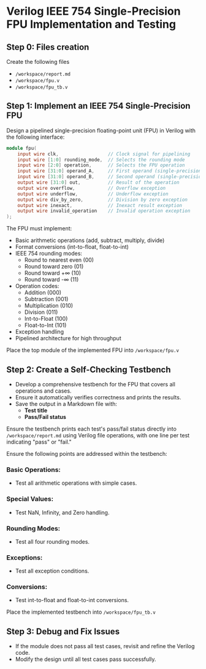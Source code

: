 # Verilog IEEE 754 Single-Precision FPU Implementation and Testing

## Step 0: Files creation
Create the following files
- `/workspace/report.md`
- `/workspace/fpu.v` 
- `/workspace/fpu_tb.v`

## Step 1: Implement an IEEE 754 Single-Precision FPU
Design a pipelined single-precision floating-point unit (FPU) in Verilog with the following interface:
```verilog
module fpu(
    input wire clk,                  // Clock signal for pipelining
    input wire [1:0] rounding_mode,  // Selects the rounding mode
    input wire [2:0] operation,      // Selects the FPU operation
    input wire [31:0] operand_A,     // First operand (single-precision)
    input wire [31:0] operand_B,     // Second operand (single-precision)
    output wire [31:0] out,          // Result of the operation
    output wire overflow,            // Overflow exception
    output wire underflow,           // Underflow exception
    output wire div_by_zero,         // Division by zero exception
    output wire inexact,             // Inexact result exception
    output wire invalid_operation    // Invalid operation exception
);
```

The FPU must implement:
- Basic arithmetic operations (add, subtract, multiply, divide)
- Format conversions (int-to-float, float-to-int)
- IEEE 754 rounding modes:
  - Round to nearest even (00)
  - Round toward zero (01)
  - Round toward +∞ (10)
  - Round toward -∞ (11)
- Operation codes:
  - Addition (000)
  - Subtraction (001)
  - Multiplication (010)
  - Division (011)
  - Int-to-Float (100)
  - Float-to-Int (101)
- Exception handling
- Pipelined architecture for high throughput

Place the top module of the implemented FPU into `/workspace/fpu.v`

## Step 2: Create a Self-Checking Testbench
- Develop a comprehensive testbench for the FPU that covers all operations and cases.
- Ensure it automatically verifies correctness and prints the results.
- Save the output in a Markdown file with:
  - **Test title**
  - **Pass/Fail status**

Ensure the testbench prints each test's pass/fail status directly into `/workspace/report.md` using Verilog file operations, with one line per test indicating "pass" or "fail."

Ensure the following points are addressed within the testbench:

### Basic Operations:
   - Test all arithmetic operations with simple cases.

### Special Values:
   - Test NaN, Infinity, and Zero handling.

### Rounding Modes:
   - Test all four rounding modes.

### Exceptions:
   - Test all exception conditions.

### Conversions:
   - Test int-to-float and float-to-int conversions.

Place the implemented testbench into `/workspace/fpu_tb.v`

## Step 3: Debug and Fix Issues
- If the module does not pass all test cases, revisit and refine the Verilog code.
- Modify the design until all test cases pass successfully.  